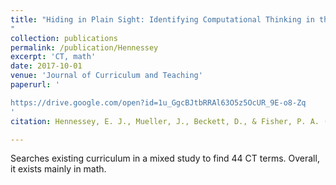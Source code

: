 ```yaml
---
title: "Hiding in Plain Sight: Identifying Computational Thinking in the Ontario Elementary School Curriculum
"
collection: publications
permalink: /publication/Hennessey
excerpt: 'CT, math'
date: 2017-10-01
venue: 'Journal of Curriculum and Teaching'
paperurl: '

https://drive.google.com/open?id=1u_GgcBJtbRRAl63O5z5OcUR_9E-o8-Zq
'
citation: Hennessey, E. J., Mueller, J., Beckett, D., & Fisher, P. A. (2017). Hiding in Plain Sight: Identifying Computational Thinking in the Ontario Elementary School Curriculum. Journal of Curriculum and Teaching, 6(1), 79.

---
```



Searches existing curriculum in a mixed study to find 44 CT terms. Overall, it exists mainly in math. 
